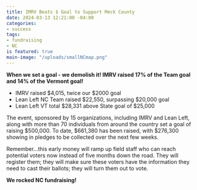 ```yaml
---
title: IMRV Beats $ Goal to Support Meck County
date: 2024-03-13 12:21:00 -04:00
categories:
- success
tags:
- fundraising
- NC
is featured: true
main-image: "/uploads/smallNCmap.png"
---
```



**When we set a goal - we demolish it! IMRV raised 17% of the Team goal and 14% of the Vermont goal!**
  
* IMRV raised $4,015, twice our $2000 goal 
* Lean Left NC Team raised $22,550, surpassing $20,000 goal    
* Lean Left VT total $28,331 above State goal of $25,000  

The event, sponsored by 15 organizations, including IMRV and Lean Left, along with more than 70 individuals from around the country set a goal of raising $500,000. To date, $661,380 has been raised, with $276,300 showing in pledges to be collected over the next few weeks.

Remember...this early money will ramp up field staff who can reach potential voters now instead of five months down the road. They will register them; they will make sure these voters have the information they need to cast their ballots; they will turn them out to vote.

**We rocked NC fundraising!**
 